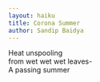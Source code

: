 ```yaml
---
layout: haiku
title: Corona Summer
author: Sandip Baidya
---
```


Heat unspooling<br>
from wet wet wet leaves-<br>
A passing summer<br>
